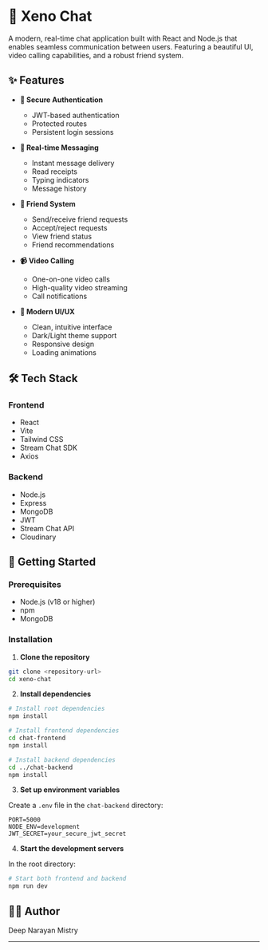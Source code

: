 # 💬 Xeno Chat

A modern, real-time chat application built with React and Node.js that enables seamless communication between users. Featuring a beautiful UI, video calling capabilities, and a robust friend system.

## ✨ Features

- **🔐 Secure Authentication**

  - JWT-based authentication
  - Protected routes
  - Persistent login sessions

- **💬 Real-time Messaging**

  - Instant message delivery
  - Read receipts
  - Typing indicators
  - Message history

- **👥 Friend System**

  - Send/receive friend requests
  - Accept/reject requests
  - View friend status
  - Friend recommendations

- **📹 Video Calling**

  - One-on-one video calls
  - High-quality video streaming
  - Call notifications

- **🎨 Modern UI/UX**
  - Clean, intuitive interface
  - Dark/Light theme support
  - Responsive design
  - Loading animations

## 🛠️ Tech Stack

### Frontend

- React
- Vite
- Tailwind CSS
- Stream Chat SDK
- Axios

### Backend

- Node.js
- Express
- MongoDB
- JWT
- Stream Chat API
- Cloudinary

## 🚀 Getting Started

### Prerequisites

- Node.js (v18 or higher)
- npm
- MongoDB

### Installation

1. **Clone the repository**

```bash
git clone <repository-url>
cd xeno-chat
```

2. **Install dependencies**

```bash
# Install root dependencies
npm install

# Install frontend dependencies
cd chat-frontend
npm install

# Install backend dependencies
cd ../chat-backend
npm install
```

3. **Set up environment variables**

Create a `.env` file in the `chat-backend` directory:

```
PORT=5000
NODE_ENV=development
JWT_SECRET=your_secure_jwt_secret
```

4. **Start the development servers**

In the root directory:

```bash
# Start both frontend and backend
npm run dev
```

## 👨‍💻 Author
Deep Narayan Mistry

---
